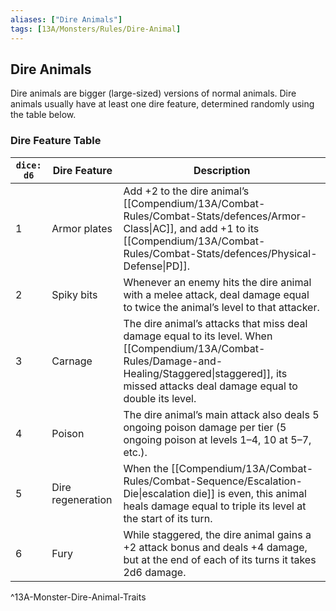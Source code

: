 ```yaml
---
aliases: ["Dire Animals"]
tags: [13A/Monsters/Rules/Dire-Animal]
---
```


## Dire Animals

Dire animals are bigger (large-sized) versions of normal animals. Dire animals usually have at least one dire feature, determined randomly using the table below.

### Dire Feature Table

| `dice: d6` | **Dire Feature**  | **Description**                                                                                                                               |
|----------|-------------------|-----------------------------------------------------------------------------------------------------------------------------------------------|
| 1        | Armor plates      | Add +2 to the dire animal’s [[Compendium/13A/Combat-Rules/Combat-Stats/defences/Armor-Class\|AC]], and add +1 to its [[Compendium/13A/Combat-Rules/Combat-Stats/defences/Physical-Defense\|PD]].                                                                                         |
| 2        | Spiky bits        | Whenever an enemy hits the dire animal with a melee attack, deal damage equal to twice the animal’s level to that attacker.                   |
| 3        | Carnage           | The dire animal’s attacks that miss deal damage equal to its level. When [[Compendium/13A/Combat-Rules/Damage-and-Healing/Staggered\|staggered]], its missed attacks deal damage equal to double its level. |
| 4        | Poison            | The dire animal’s main attack also deals 5 ongoing poison damage per tier (5 ongoing poison at levels 1–4, 10 at 5–7, etc.).                  |
| 5        | Dire regeneration | When the [[Compendium/13A/Combat-Rules/Combat-Sequence/Escalation-Die\|escalation die]] is even, this animal heals damage equal to triple its level at the start of its turn.                                 |
| 6        | Fury              | While staggered, the dire animal gains a +2 attack bonus and deals +4 damage, but at the end of each of its turns it takes 2d6 damage.        |          
^13A-Monster-Dire-Animal-Traits
